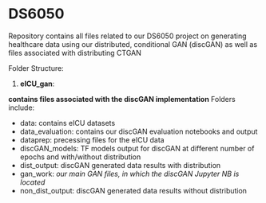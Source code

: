# DS6050

Repository contains all files related to our DS6050 project on generating healthcare data using our distributed, conditional GAN (discGAN) as well as files associated with distributing CTGAN

Folder Structure:

1) **eICU_gan**: 

**contains files associated with the discGAN implementation**
Folders include:
- data: contains eICU datasets
- data_evaluation: contains our discGAN evaluation notebooks and output
- dataprep: precessing files for the eICU data
- discGAN_models: TF models output for discGAN at different number of epochs and with/without distribution
- dist_output: discGAN generated data results with distribution
- gan_work: *our main GAN files, in which the discGAN Jupyter NB is located*
- non_dist_output: discGAN generated data results without distribution
